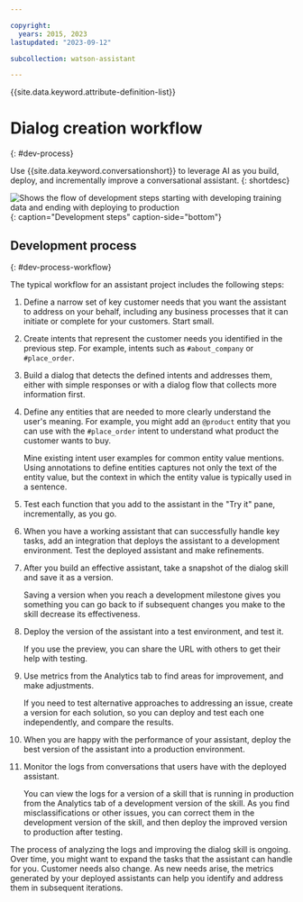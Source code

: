 ```yaml
---

copyright:
  years: 2015, 2023
lastupdated: "2023-09-12"

subcollection: watson-assistant

---
```


{{site.data.keyword.attribute-definition-list}}


# Dialog creation workflow
{: #dev-process}

Use {{site.data.keyword.conversationshort}} to leverage AI as you build, deploy, and incrementally improve a conversational assistant.
{: shortdesc}

![Shows the flow of development steps starting with developing training data and ending with deploying to production](images/dev-process.png){: caption="Development steps" caption-side="bottom"}

## Development process
{: #dev-process-workflow}

The typical workflow for an assistant project includes the following steps:

1.  Define a narrow set of key customer needs that you want the assistant to address on your behalf, including any business processes that it can initiate or complete for your customers. Start small.

1.  Create intents that represent the customer needs you identified in the previous step. For example, intents such as `#about_company` or `#place_order`.

1.  Build a dialog that detects the defined intents and addresses them, either with simple responses or with a dialog flow that collects more information first.

1.  Define any entities that are needed to more clearly understand the user's meaning. For example, you might add an `@product` entity that you can use with the `#place_order` intent to understand what product the customer wants to buy.

    Mine existing intent user examples for common entity value mentions. Using annotations to define entities captures not only the text of the entity value, but the context in which the entity value is typically used in a sentence.

1.  Test each function that you add to the assistant in the "Try it" pane, incrementally, as you go.

1.  When you have a working assistant that can successfully handle key tasks, add an integration that deploys the assistant to a development environment. Test the deployed assistant and make refinements.

1.  After you build an effective assistant, take a snapshot of the dialog skill and save it as a version.

    Saving a version when you reach a development milestone gives you something you can go back to if subsequent changes you make to the skill decrease its effectiveness.

1.  Deploy the version of the assistant into a test environment, and test it.

    If you use the preview, you can share the URL with others to get their help with testing.

1.  Use metrics from the Analytics tab to find areas for improvement, and make adjustments.

    If you need to test alternative approaches to addressing an issue, create a version for each solution, so you can deploy and test each one independently, and compare the results.

1.  When you are happy with the performance of your assistant, deploy the best version of the assistant into a production environment.

1.  Monitor the logs from conversations that users have with the deployed assistant.

    You can view the logs for a version of a skill that is running in production from the Analytics tab of a development version of the skill. As you find misclassifications or other issues, you can correct them in the development version of the skill, and then deploy the improved version to production after testing.

The process of analyzing the logs and improving the dialog skill is ongoing. Over time, you might want to expand the tasks that the assistant can handle for you. Customer needs also change. As new needs arise, the metrics generated by your deployed assistants can help you identify and address them in subsequent iterations.
